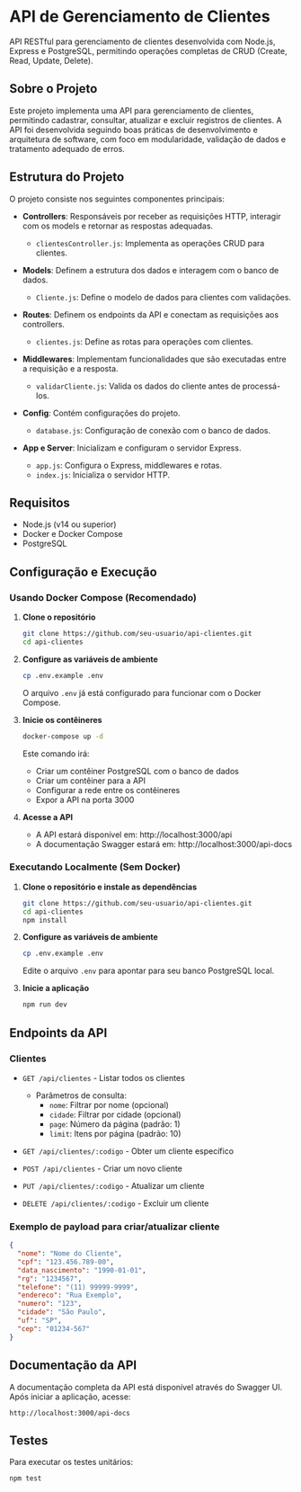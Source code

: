 # API de Gerenciamento de Clientes

API RESTful para gerenciamento de clientes desenvolvida com Node.js, Express e PostgreSQL, permitindo operações completas de CRUD (Create, Read, Update, Delete).

## Sobre o Projeto

Este projeto implementa uma API para gerenciamento de clientes, permitindo cadastrar, consultar, atualizar e excluir registros de clientes. A API foi desenvolvida seguindo boas práticas de desenvolvimento e arquitetura de software, com foco em modularidade, validação de dados e tratamento adequado de erros.

## Estrutura do Projeto

O projeto consiste nos seguintes componentes principais:

- **Controllers**: Responsáveis por receber as requisições HTTP, interagir com os models e retornar as respostas adequadas.
  - `clientesController.js`: Implementa as operações CRUD para clientes.

- **Models**: Definem a estrutura dos dados e interagem com o banco de dados.
  - `Cliente.js`: Define o modelo de dados para clientes com validações.

- **Routes**: Definem os endpoints da API e conectam as requisições aos controllers.
  - `clientes.js`: Define as rotas para operações com clientes.

- **Middlewares**: Implementam funcionalidades que são executadas entre a requisição e a resposta.
  - `validarCliente.js`: Valida os dados do cliente antes de processá-los.

- **Config**: Contém configurações do projeto.
  - `database.js`: Configuração de conexão com o banco de dados.

- **App e Server**: Inicializam e configuram o servidor Express.
  - `app.js`: Configura o Express, middlewares e rotas.
  - `index.js`: Inicializa o servidor HTTP.

## Requisitos

- Node.js (v14 ou superior)
- Docker e Docker Compose
- PostgreSQL

## Configuração e Execução

### Usando Docker Compose (Recomendado)

1. **Clone o repositório**
   ```bash
   git clone https://github.com/seu-usuario/api-clientes.git
   cd api-clientes
   ```

2. **Configure as variáveis de ambiente**
   ```bash
   cp .env.example .env
   ```
   
   O arquivo `.env` já está configurado para funcionar com o Docker Compose.

3. **Inicie os contêineres**
   ```bash
   docker-compose up -d
   ```
   
   Este comando irá:
   - Criar um contêiner PostgreSQL com o banco de dados
   - Criar um contêiner para a API
   - Configurar a rede entre os contêineres
   - Expor a API na porta 3000

4. **Acesse a API**
   - A API estará disponível em: http://localhost:3000/api
   - A documentação Swagger estará em: http://localhost:3000/api-docs

### Executando Localmente (Sem Docker)

1. **Clone o repositório e instale as dependências**
   ```bash
   git clone https://github.com/seu-usuario/api-clientes.git
   cd api-clientes
   npm install
   ```

2. **Configure as variáveis de ambiente**
   ```bash
   cp .env.example .env
   ```
   
   Edite o arquivo `.env` para apontar para seu banco PostgreSQL local.

3. **Inicie a aplicação**
   ```bash
   npm run dev
   ```

## Endpoints da API

### Clientes

- `GET /api/clientes` - Listar todos os clientes
  - Parâmetros de consulta:
    - `nome`: Filtrar por nome (opcional)
    - `cidade`: Filtrar por cidade (opcional)
    - `page`: Número da página (padrão: 1)
    - `limit`: Itens por página (padrão: 10)

- `GET /api/clientes/:codigo` - Obter um cliente específico
- `POST /api/clientes` - Criar um novo cliente
- `PUT /api/clientes/:codigo` - Atualizar um cliente
- `DELETE /api/clientes/:codigo` - Excluir um cliente

### Exemplo de payload para criar/atualizar cliente

```json
{
  "nome": "Nome do Cliente",
  "cpf": "123.456.789-00",
  "data_nascimento": "1990-01-01",
  "rg": "1234567",
  "telefone": "(11) 99999-9999",
  "endereco": "Rua Exemplo",
  "numero": "123",
  "cidade": "São Paulo",
  "uf": "SP",
  "cep": "01234-567"
}
```

## Documentação da API

A documentação completa da API está disponível através do Swagger UI. Após iniciar a aplicação, acesse:

```
http://localhost:3000/api-docs
```

## Testes

Para executar os testes unitários:

```bash
npm test
```